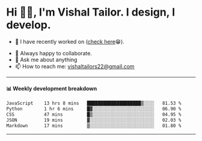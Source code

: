 # Hi 👋🏻, I'm Vishal Tailor. I design, I develop.

- 🔭 I have recently worked on ([check here](https://vishaltailor.com)😁).
<!-- - 🎦 Currently watching: JavaScript: The Hard Parts By Will Sentance. -->
- 👯 Always happy to collaborate.
- 💬 Ask me about anything
- 📫 How to reach me: <a href="mailto:vishaltailors22@gmail.com">vishaltailors22@gmail.com</a>

<hr /> 
<h4>📊 Weekly development breakdown</h4>
<!--START_SECTION:waka-->

```txt
JavaScript    13 hrs 8 mins   ████████████████████▒░░░░   81.53 %
Python        1 hr 6 mins     █▓░░░░░░░░░░░░░░░░░░░░░░░   06.90 %
CSS           47 mins         █▒░░░░░░░░░░░░░░░░░░░░░░░   04.95 %
JSON          19 mins         ▓░░░░░░░░░░░░░░░░░░░░░░░░   02.03 %
Markdown      17 mins         ▒░░░░░░░░░░░░░░░░░░░░░░░░   01.80 %
```

<!--END_SECTION:waka-->
<hr /> 

<!-- ![](./profile-3d-contrib/profile-green-animate.svg) -->
